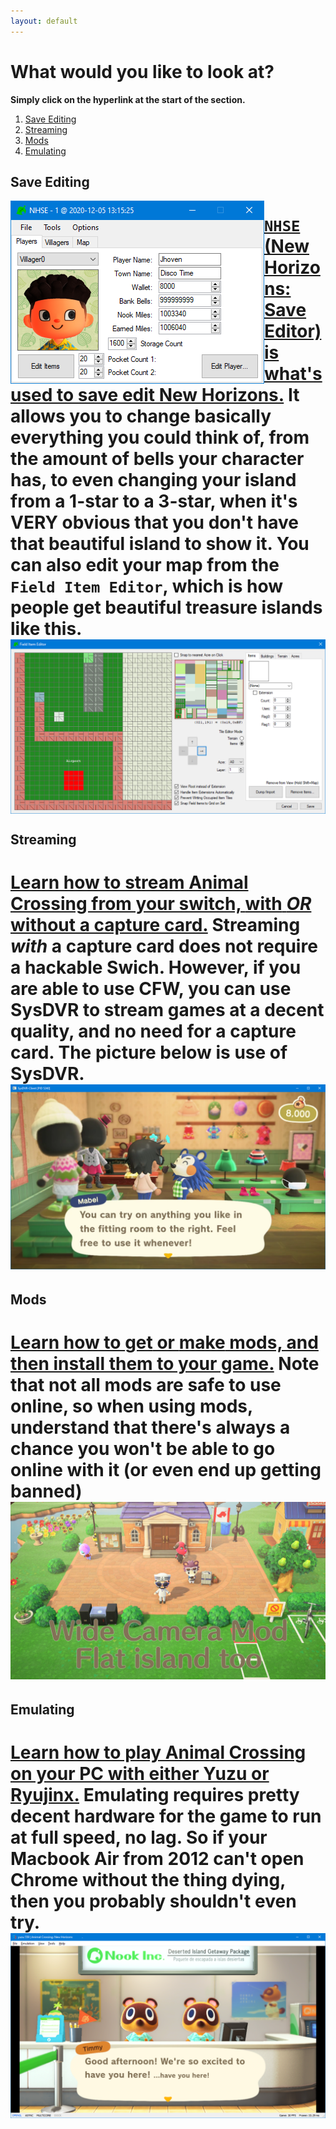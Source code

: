 ```yaml
---
layout: default
---
```


# What would you like to look at?
**Simply click on the hyperlink at the start of the section.**

1. [Save Editing](#save-editing)
2. [Streaming](#streaming)
3. [Mods](#mods)
4. [Emulating](#emulating)

## Save Editing
<img align="left" src="./assets/images/NH/NHSE.png">

[`NHSE` (New Horizons: Save Editor) is what's used to save edit New Horizons.](NHSE) It allows you to change basically everything you could think of, from the amount of bells your character has, to even changing your island from a 1-star to a 3-star, when it's VERY obvious that you don't have that beautiful island to show it. You can also edit your map from the `Field Item Editor`, which is how people get beautiful treasure islands like this.
<img align="center" src="./assets/images/NH/FieldItemEditor.png"> 
=

## Streaming

[Learn how to stream Animal Crossing from your switch, **with** ***OR*** **without** a capture card.](streaming) Streaming *with* a capture card does not require a hackable Swich. However, if you are able to use CFW, you can use SysDVR to stream games at a decent quality, and no need for a capture card. The picture below is use of SysDVR.
<img src="./assets/images/NH/SysDVR.PNG"> 
=

## Mods

[Learn how to **get** or **make** mods, and then install them to your game.](streaming) Note that not all mods are safe to use online, so when using mods, understand that there's always a chance you won't be able to go online with it (or even end up getting banned)
<img src="./assets/images/NH/CameraMod.png"> 
=
## Emulating

[Learn how to play Animal Crossing on your PC with either Yuzu or Ryujinx.](./Emulating/emulation.md) Emulating requires pretty decent hardware for the game to run at full speed, no lag. So if your Macbook Air from 2012 can't open Chrome without the thing dying, then you probably shouldn't even try.
<img src="./assets/images/NH/Yuzu.png"> 
=
